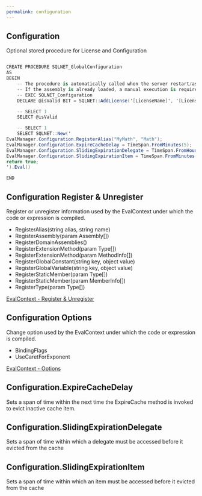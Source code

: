 ```yaml
---
permalink: configuration
---
```


## Configuration

Optional stored procedure for License and Configuration



```csharp

CREATE PROCEDURE SQLNET_GlobalConfiguration
AS
BEGIN
    -- The procedure is automatically called when the server restart/assembly load
    -- If the assembly is already loaded, a manual execution is required
    -- EXEC SQLNET_Configuration
	DECLARE @isValid BIT = SQLNET::AddLicense('[LicenseName]', '[LicenseKey]')

	-- SELECT 1
	SELECT @isValid

	-- SELECT 1
    SELECT SQLNET::New('
EvalManager.Configuration.RegisterAlias("MyMath", "Math");
EvalManager.Configuration.ExpireCacheDelay = TimeSpan.FromMinutes(5);
EvalManager.Configuration.SlidingExpirationDelegate = TimeSpan.FromHours(3);
EvalManager.Configuration.SlidingExpirationItem = TimeSpan.FromMinutes(1);
return true;
').Eval()

END
```

## Configuration Register & Unregister

Register or unregister information used by the EvalContext under which the code or expression is compiled.

 - RegisterAlias(string alias, string name)
 - RegisterAssembly(param Assembly[])
 - RegisterDomainAssemblies()
 - RegisterExtensionMethod(param Type[])
 - RegisterExtensionMethod(param MethodInfo[])
 - RegisterGlobalConstant(string key, object value)
 - RegisterGlobalVariable(string key, object value)
 - RegisterStaticMember(param Type[])
 - RegisterStaticMember(param MemberInfo[])
 - RegisterType(param Type[])

[EvalContext - Register & Unregister](https://github.com/zzzprojects/Eval-Expression.NET/wiki/EvalContext-Register-&-Unregister)

## Configuration Options

Change option used by the EvalContext under which the code or expression is compiled.

 - BindingFlags
 - UseCaretForExponent

[EvalContext - Options](https://github.com/zzzprojects/Eval-Expression.NET/wiki/EvalContext-Options)

## Configuration.ExpireCacheDelay

Sets a span of time within the next time the ExpireCache method is invoked to evict inactive cache item.

## Configuration.SlidingExpirationDelegate

Sets a span of time within which a delegate must be accessed before it evicted from the cache

## Configuration.SlidingExpirationItem

Sets a span of time within which an item must be accessed before it evicted from the cache

